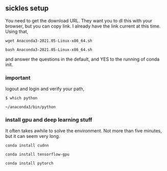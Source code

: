 ## sickles setup

You need to get the download URL. They want you to dl this with your browser, but you can copy link.
I already have the link current at this time. Using that, 

`wget Anaconda3-2021.05-Linux-x86_64.sh`

`bash Anaconda3-2021.05-Linux-x86_64.sh`

and answer the questions in the default, and YES to the running of conda init.

### important

logout and login and verify your path,

`$ which python`

`~/anaconda3/bin/python`

### install gpu and deep learning stuff

It often takes awhile to solve the environment. Not more than five minutes, but it can seem very long.

`conda install cudnn`

`conda install tensorflow-gpu`

`conda install pytorch`


